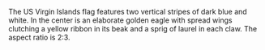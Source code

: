 The US Virgin Islands flag features two vertical stripes of dark blue and white. In the center is an elaborate golden eagle with spread wings clutching a yellow ribbon in its beak and a sprig of laurel in each claw. The aspect ratio is 2:3.
